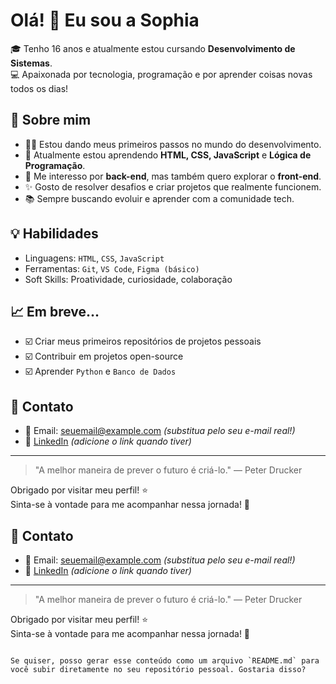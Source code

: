 # Olá! 👋 Eu sou a Sophia

🎓 Tenho 16 anos e atualmente estou cursando **Desenvolvimento de Sistemas**.  
💻 Apaixonada por tecnologia, programação e por aprender coisas novas todos os dias!  

## 🚀 Sobre mim

- 👩‍💻 Estou dando meus primeiros passos no mundo do desenvolvimento.
- 🌱 Atualmente estou aprendendo **HTML, CSS, JavaScript** e **Lógica de Programação**.
- 🧠 Me interesso por **back-end**, mas também quero explorar o **front-end**.
- ✨ Gosto de resolver desafios e criar projetos que realmente funcionem.
- 📚 Sempre buscando evoluir e aprender com a comunidade tech.

## 💡 Habilidades

- Linguagens: `HTML`, `CSS`, `JavaScript`  
- Ferramentas: `Git`, `VS Code`, `Figma (básico)`  
- Soft Skills: Proatividade, curiosidade, colaboração

## 📈 Em breve...

- ☑️ Criar meus primeiros repositórios de projetos pessoais
- ☑️ Contribuir em projetos open-source
- ☑️ Aprender `Python` e `Banco de Dados`

## 💬 Contato

- 📧 Email: seuemail@example.com *(substitua pelo seu e-mail real!)*
- 💼 [LinkedIn](https://www.linkedin.com) *(adicione o link quando tiver)*

---

> "A melhor maneira de prever o futuro é criá-lo." — Peter Drucker

Obrigado por visitar meu perfil! ⭐  
Sinta-se à vontade para me acompanhar nessa jornada! 🚀

## 💬 Contato

- 📧 Email: seuemail@example.com *(substitua pelo seu e-mail real!)*
- 💼 [LinkedIn](https://www.linkedin.com) *(adicione o link quando tiver)*

---

> "A melhor maneira de prever o futuro é criá-lo." — Peter Drucker

Obrigado por visitar meu perfil! ⭐  
Sinta-se à vontade para me acompanhar nessa jornada! 🚀
```

Se quiser, posso gerar esse conteúdo como um arquivo `README.md` para você subir diretamente no seu repositório pessoal. Gostaria disso?
